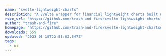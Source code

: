 ```yaml
---
name: "svelte-lightweight-charts"
description: "A Svelte wrapper for financial lightweight charts built with HTML5 canvas."
repo_url: "https://github.com/trash-and-fire/svelte-lightweight-charts"
author: "trash-and-fire"
homepage: "https://github.com/trash-and-fire/svelte-lightweight-charts#readme"
downloads: 559
updated: "2023-05-18T22:55:02.647Z"
tags: 
  - ui
---
```

